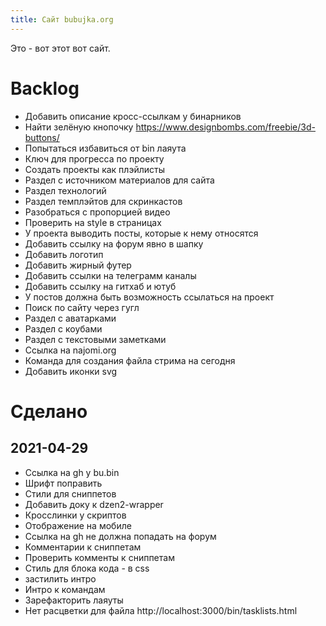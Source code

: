 ```yaml
---
title: Сайт bubujka.org
---
```


Это - вот этот вот сайт.

# Backlog
- Добавить описание кросс-ссылкам у бинарников
- Найти зелёную кнопочку
  https://www.designbombs.com/freebie/3d-buttons/
- Попытаться избавиться от bin лаяута
- Ключ для прогресса по проекту
- Создать проекты как плэйлисты
- Раздел с источником материалов для сайта
- Раздел технологий
- Раздел темплэйтов для скринкастов
- Разобраться с пропорцией видео
- Проверить на style в страницах
- У проекта выводить посты, которые к нему относятся
- Добавить ссылку на форум явно в шапку
- Добавить логотип
- Добавить жирный футер
- Добавить ссылки на телеграмм каналы
- Добавить ссылку на гитхаб и ютуб
- У постов должна быть возможность ссылаться на проект
- Поиск по сайту через гугл
- Раздел с аватарками
- Раздел с коубами
- Раздел с текстовыми заметками
- Ссылка на najomi.org
- Команда для создания файла стрима на сегодня
- Добавить иконки svg

# Сделано

## 2021-04-29
- Ссылка на gh у bu.bin
- Шрифт поправить
- Стили для сниппетов
- Добавить доку к dzen2-wrapper
- Кросслинки у скриптов
- Отображение на мобиле
- Ссылка на gh не должна попадать на форум
- Комментарии к сниппетам
- Проверить комменты к сниппетам
- Стиль для блока кода - в css
- застилить интро
- Интро к командам
- Зарефакторить лаяуты
- Нет расцветки для файла http://localhost:3000/bin/tasklists.html
